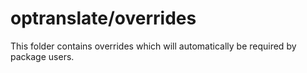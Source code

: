 # optranslate/overrides

This folder contains overrides which will automatically be required by package users.
